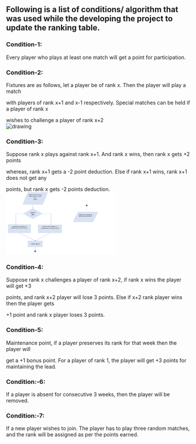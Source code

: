 ﻿## Following is a list of conditions/ algorithm that was used while the developing the project to update the ranking table.

### Condition-1:
Every player who plays at least one match will get a point for participation.


### Condition-2: 
Fixtures are as follows, let a player be of rank x. Then the player will play a match

with players of rank x+1 and x-1 respectively. Special matches can be held if a player of rank x

wishes to challenge a player of rank x+2
<br />
<img src="Points_table/Docs/x_x1.jpg" alt="drawing" width="300"/>
<br />

### Condition-3: 
Suppose rank x plays against rank x+1. And rank x wins, then rank x gets +2 points

whereas, rank x+1 gets a -2 point deduction. Else if rank x+1 wins, rank x+1 does not get any

points, but rank x gets -2 points deduction.
<br />
<img src="x_x2.png" alt="drawing" width="300"/>
<br />

### Condition-4:
Suppose rank x challenges a player of rank x+2, if rank x wins the player will get +3

points, and rank x+2 player will lose 3 points. Else if x+2 rank player wins then the player gets

+1 point and rank x player loses 3 points.


### Condition-5: 
Maintenance point, if a player preserves its rank for that week then the player will  

get a +1 bonus point. For a player of rank 1, the player will get +3 points for maintaining the
lead.


### Condition:-6:
If a player is absent for consecutive 3 weeks, then the player will be removed.


### Condition:-7: 
If a new player wishes to join. The player has to play three random matches, and
the rank will be assigned as per the points earned.

